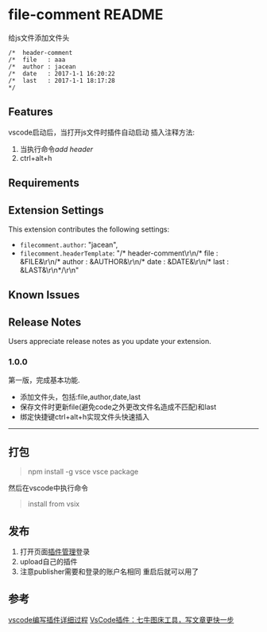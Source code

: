 # file-comment README

给js文件添加文件头
```
/*  header-comment
/*  file   : aaa
/*  author : jacean
/*  date   : 2017-1-1 16:20:22
/*  last   : 2017-1-1 18:17:28
*/
```
## Features

vscode启动后，当打开js文件时插件自动启动
插入注释方法:
1. 当执行命令*add header* 
2. ctrl+alt+h

## Requirements


## Extension Settings

This extension contributes the following settings:

* `filecomment.author`: "jacean",
* `filecomment.headerTemplate`: "/*  header-comment\r\n/*  file   : &FILE&\r\n/*  author : &AUTHOR&\r\n/*  date   : &DATE&\r\n/*  last   : &LAST&\r\n*/\r\n"

## Known Issues


## Release Notes

Users appreciate release notes as you update your extension.

### 1.0.0

第一版，完成基本功能.
- 添加文件头，包括:file,author,date,last
- 保存文件时更新file(避免code之外更改文件名造成不匹配)和last
- 绑定快捷键ctrl+alt+h实现文件头快速插入

-----------------------------------------------------------------------------------------------------------
## 打包
> npm install -g vsce
> vsce package

然后在vscode中执行命令
> install from vsix

## 发布
1. 打开页面[插件管理](https://marketplace.visualstudio.com/manage)登录
2. upload自己的插件
3. 注意publisher需要和登录的账户名相同
重启后就可以用了
## 参考
[vscode编写插件详细过程](http://www.cnblogs.com/caipeiyu/p/5507252.html)
[VsCode插件：七牛图床工具，写文章更快一步](https://imys.net/20160726/vscode-extension-qiniu-upload.html)